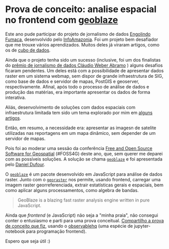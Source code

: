 # Prova de conceito: analise espacial no frontend com [geoblaze](geoblaze.io)  

Este ano pude participar do projeto de jornalismo de dados [Engolindo Fumaça](https://infoamazonia.org/project/engolindo-fumaca/), desenvolvido pelo [InfoAmazonia](https://infoamazonia.org). Foi um projeto bem desafiador que me trouxe vários aprendizados. Muitos deles já viraram artigos, como os de [cubo de dados](https://felipesbarros.github.io/pt/).

Ainda que o projeto tenha sido um sucesso (inclusive, foi um dos finalistas do [prêmio de jornalismo de dados Cláudio Weber Abramo](https://premio.jornalismodedados.org/) ) alguns desafios ficaram pendentes. Um deles está com a possibilidade de apresentar dados raster em um sistema webmap, sem dispor de grande infraestrutura de SIG, como base de dados e servidor de mapas, PostGIS e geoserver, respectivamente. Afinal, após todo o processo de análise de dados e produção das matérias, era importante apresentar os dados de forma interativa.

Aliás, desenvolvimento de soluções com dados espaciais com infraestrutura limitada tem sido um tema explorado por mim em [alguns artigos](https://felipesbarros.github.io/pt/).

Então, em resumo, a necessidade era: apresentar as imagesn de satelite utilizadas nas reportagens em um mapa dinâmico, sem depender de um servidor de mapas.

Pois foi ao moderar uma sessão da conferência [Free and Open Source Software for Geospatial](https://2021.foss4g.org/) (#FOSS4G) deste ano, que, sem querer me deparei com as possíveis soluções. A solução se chama [`geoblaze`](https://geoblaze.io/) e foi apresentada pelo [Daniel Dufour](https://www.linkedin.com/in/danieljdufour). 

O [`geoblaze`](https://geoblaze.io/) é um pacote desenvolvido em JavaScript para análise de dados raster. Junto com o [`georaster`](https://github.com/geotiff/georaster) nos permite, usando frontend, carregar uma imagem raster georreferenciada, extrair estatísticas gerais e espaciais, bem como aplicar alguns processamentos, como algebra de bandas.

> GeoBlaze is a blazing fast raster analysis engine written in pure JavaScript.

Ainda que *frontend* (e JavaScript) não seja a "minha praia", não consegui conter o entusiasmo e parti para uma prova conceitual. [Compartilho a prova de conceito que fiz](https://observablehq.com/@felipesbarros/proof_of_concept_geoblaze), usando o [observablehq](https://observablehq.com) (uma espécie de jupyter-notebook para programação frontend).

Espero que seja útil :)
